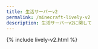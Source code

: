 ```yaml
---
title: 生活サーバーv2
permalink: /minecraft-lively-v2
description: 生活サーバーv2に関して
---
```


{% include lively-v2.html %}
